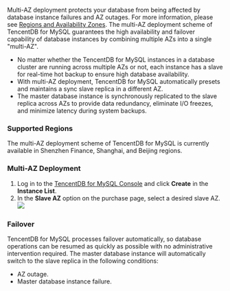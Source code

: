 Multi-AZ deployment protects your database from being affected by database instance failures and AZ outages. For more information, please see [Regions and Availability Zones](https://cloud.tencent.com/document/product/236/8458).
The multi-AZ deployment scheme of TencentDB for MySQL guarantees the high availability and failover capability of database instances by combining multiple AZs into a single "multi-AZ".

>
- No matter whether the TencentDB for MySQL instances in a database cluster are running across multiple AZs or not, each instance has a slave for real-time hot backup to ensure high database availability.
- With multi-AZ deployment, TencentDB for MySQL automatically presets and maintains a sync slave replica in a different AZ.
- The master database instance is synchronously replicated to the slave replica across AZs to provide data redundancy, eliminate I/O freezes, and minimize latency during system backups.

### Supported Regions
The multi-AZ deployment scheme of TencentDB for MySQL is currently available in Shenzhen Finance, Shanghai, and Beijing regions.

### Multi-AZ Deployment
1. Log in to the [TencentDB for MySQL Console](https://console.cloud.tencent.com/cdb/) and click **Create** in the **Instance List**.
2. In the **Slave AZ** option on the purchase page, select a desired slave AZ.
![](https://main.qcloudimg.com/raw/aec9d1b540ceff3426968c213cfe9435.png)

### Failover
TencentDB for MySQL processes failover automatically, so database operations can be resumed as quickly as possible with no administrative intervention required. The master database instance will automatically switch to the slave replica in the following conditions:
- AZ outage.
- Master database instance failure.
